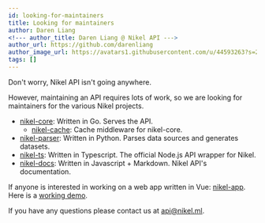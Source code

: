 ```yaml
---
id: looking-for-maintainers
title: Looking for maintainers
author: Daren Liang
<!--- author_title: Daren Liang @ Nikel API --->
author_url: https://github.com/darenliang
author_image_url: https://avatars1.githubusercontent.com/u/44593263?s=200&v=4
tags: []
---
```


Don't worry, Nikel API isn't going anywhere.

However, maintaining an API requires lots of work, so we are looking for maintainers for the various Nikel projects.

* [nikel-core](https://github.com/nikel-api/nikel): Written in Go. Serves the API.
  * [nikel-cache](https://github.com/nikel-api/nikel-cache): Cache middleware for nikel-core.
* [nikel-parser](https://github.com/nikel-api/nikel-parser): Written in Python. Parses data sources and generates datasets.
* [nikel-ts](https://github.com/nikel-api/nikel-ts): Written in Typescript. The official Node.js API wrapper for Nikel.
* [nikel-docs](https://github.com/nikel-api/nikel-docs): Written in Javascript + Markdown. Nikel API's documentation.

If anyone is interested in working on a web app written in Vue: [nikel-app](https://github.com/nikel-api/nikel-app). Here is a [working demo](https://nikel-api.github.io/nikel-app/).

If you have any questions please contact us at [api@nikel.ml](mailto:api@nikel.ml).
